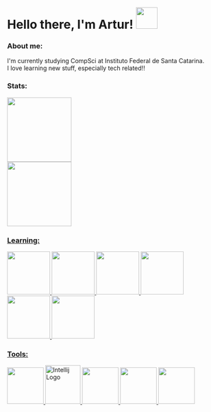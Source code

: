
# Hello there, I'm Artur! <img src="https://media.tenor.com/JW0XaqKXJfsAAAAi/cat-pixelated.gif" width="50" height="50"/>

### About me:
I'm currently studying CompSci at Instituto Federal de Santa Catarina. </br>
I love learning new stuff, especially tech related!!


### Stats:
<div>
    <a href="https://github.com/Pozzoo">
    <img height="150em" src="https://github-readme-stats-git-masterrstaa-rickstaa.vercel.app/api?username=Pozzoo&show_icons=true&theme=codeSTACKr&include_all_commits=true&count_private=true"/> </br>
    <img height="150em" src="https://github-readme-stats-git-masterrstaa-rickstaa.vercel.app/api/top-langs/?username=Pozzoo&layout=compact&langs_count=7&theme=codeSTACKr"/>
</div>



### Learning:
<div>
    <img src="https://cdn.jsdelivr.net/gh/devicons/devicon/icons/cplusplus/cplusplus-original.svg" height="100" />
    <img src="https://cdn.jsdelivr.net/gh/devicons/devicon/icons/java/java-plain.svg" height="100" /> 
    <img src="https://cdn.jsdelivr.net/gh/devicons/devicon/icons/html5/html5-original.svg" height="100"/>
    <img src="https://cdn.jsdelivr.net/gh/devicons/devicon/icons/css3/css3-original.svg" height="100" />
    <img src="https://cdn.jsdelivr.net/gh/devicons/devicon/icons/javascript/javascript-original.svg" height="100" />
    <img src="https://cdn.jsdelivr.net/gh/devicons/devicon@latest/icons/typescript/typescript-original.svg" height="100" />
</div>

### Tools:
<div>
    <img src="https://cdn.jsdelivr.net/gh/devicons/devicon/icons/visualstudio/visualstudio-plain.svg" height="85" />
    <img src="https://img.icons8.com/?size=512&id=61466&format=png" alt="Intellij Logo" width="82" height="90"/>
    <img src="https://cdn.jsdelivr.net/gh/devicons/devicon/icons/git/git-original.svg" height="85" />
    <img src="https://cdn.jsdelivr.net/gh/devicons/devicon/icons/vscode/vscode-original.svg" height="85"/>
    <img src="https://cdn.jsdelivr.net/gh/devicons/devicon@latest/icons/clion/clion-original.svg" height="85" />
</div>
